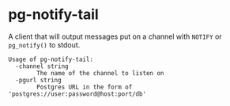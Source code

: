 # pg-notify-tail

A client that will output messages put on a channel with `NOTIFY` or `pg_notify()` to stdout.

```
Usage of pg-notify-tail:
  -channel string
        The name of the channel to listen on
  -pgurl string
        Postgres URL in the form of 'postgres://user:password@host:port/db'

```

